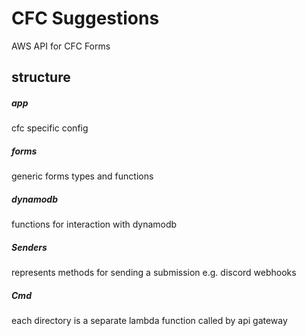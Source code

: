 # CFC Suggestions
AWS API for CFC Forms

## structure
##### app
cfc specific config 

##### forms
generic forms types and functions

##### dynamodb
functions for interaction with dynamodb

##### Senders
represents methods for sending a submission e.g. discord webhooks

##### Cmd
each directory is a separate lambda function called by api gateway
